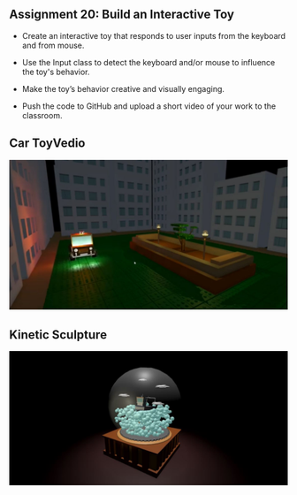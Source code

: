  ## Assignment 20: Build an Interactive Toy
- Create an interactive toy that responds to user inputs from the keyboard and from mouse.
- Use the Input class to detect the keyboard and/or mouse to influence the toy's behavior.
- Make the toy’s behavior creative and visually engaging.

- Push the code to GitHub and upload a short video of your work to the classroom.


## Car ToyVedio 

[![](IMG/Capture.JPG)](https://youtu.be/JMWvb9eYjOw)


## Kinetic Sculpture

 
[![](IMG/Capture2.JPG)](https://youtu.be/Fo8O1e7wBrI)